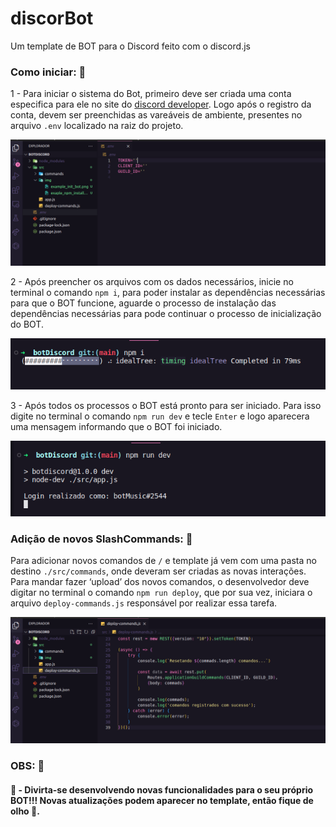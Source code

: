 # discorBot
Um template de BOT para o Discord feito com o discord.js

### Como iniciar: 🚀
  1 - Para iniciar o sistema do Bot, primeiro deve ser criada uma conta especifica para ele no site do [discord developer](https://discord.com/developers/applications).
  Logo após o registro da conta, devem ser preenchidas as vareáveis de ambiente, presentes no arquivo `.env` localizado na raiz do projeto.
 
  ![](./src/img/example_env.png)
 
  2 - Após preencher os arquivos com os dados necessários, inicie no terminal o comando `npm i`, para poder instalar as dependências necessárias para que o BOT funcione,
  aguarde o processo de instalação das dependências necessárias para pode continuar o processo de inicialização do BOT.
 
  ![](./src/img/exaple_npm_install.png)
 
  3 - Após todos os processos o BOT está pronto para ser iniciado. Para isso digite no terminal o comando `npm run dev` e tecle `Enter` e logo aparecera uma mensagem informando que o BOT foi iniciado.
 
  ![](./src/img/example_init_bot.png)
 
  ### Adição de novos SlashCommands: 🔩
  Para adicionar novos comandos de `/` e template já vem com uma pasta no destino `./src/commands`, onde deveram ser criadas as novas interações.
  Para mandar fazer ‘upload’ dos novos comandos, o desenvolvedor deve digitar no terminal o comando `npm run deploy`, que por sua vez, iniciara o arquivo `deploy-commands.js`
  responsável por realizar essa tarefa.
 
  ![](./src/img/example_deploy.png)
 
  ### OBS: 🚨
  #### 📗 - Divirta-se desenvolvendo novas funcionalidades para o seu próprio BOT!!! Novas atualizações podem aparecer no template, então fique de olho 👀.
